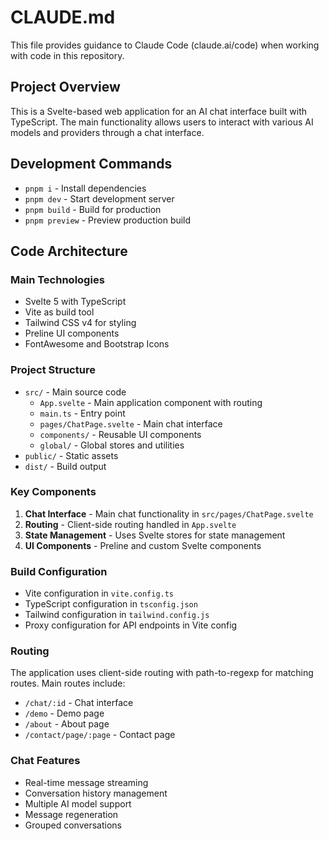 # CLAUDE.md

This file provides guidance to Claude Code (claude.ai/code) when working with code in this repository.

## Project Overview

This is a Svelte-based web application for an AI chat interface built with TypeScript. The main functionality allows users to interact with various AI models and providers through a chat interface.

## Development Commands

- `pnpm i` - Install dependencies
- `pnpm dev` - Start development server
- `pnpm build` - Build for production
- `pnpm preview` - Preview production build

## Code Architecture

### Main Technologies

- Svelte 5 with TypeScript
- Vite as build tool
- Tailwind CSS v4 for styling
- Preline UI components
- FontAwesome and Bootstrap Icons

### Project Structure

- `src/` - Main source code
  - `App.svelte` - Main application component with routing
  - `main.ts` - Entry point
  - `pages/ChatPage.svelte` - Main chat interface
  - `components/` - Reusable UI components
  - `global/` - Global stores and utilities
- `public/` - Static assets
- `dist/` - Build output

### Key Components

1. **Chat Interface** - Main chat functionality in `src/pages/ChatPage.svelte`
2. **Routing** - Client-side routing handled in `App.svelte`
3. **State Management** - Uses Svelte stores for state management
4. **UI Components** - Preline and custom Svelte components

### Build Configuration

- Vite configuration in `vite.config.ts`
- TypeScript configuration in `tsconfig.json`
- Tailwind configuration in `tailwind.config.js`
- Proxy configuration for API endpoints in Vite config

### Routing

The application uses client-side routing with path-to-regexp for matching routes. Main routes include:

- `/chat/:id` - Chat interface
- `/demo` - Demo page
- `/about` - About page
- `/contact/page/:page` - Contact page

### Chat Features

- Real-time message streaming
- Conversation history management
- Multiple AI model support
- Message regeneration
- Grouped conversations
